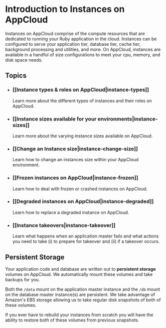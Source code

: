 # Introduction to Instances on AppCloud

Instances on AppCloud comprise of the compute resources that are dedicated to running
your Ruby application in the cloud.  Instances can be configured to serve your 
application tier, database tier, cache tier, background processing and utilities, 
and more.  On AppCloud, instances are available in a handful of size configurations to 
meet your cpu, memory, and disk space needs.  


## Topics

* ### [[Instance types & roles on AppCloud|instance-types]]
  Learn more about the different types of instances and their roles on AppCloud.

* ### [[Instance sizes available for your environments|instance-sizes]]
  Learn more about the varying instance sizes available on AppCloud.
  
* ### [[Change an Instance size|instance-change-size]]
  Learn how to change an instances size within your AppCloud environment.
  
* ### [[Frozen instances on AppCloud|instance-frozen]]
  Learn how to deal with frozen or crashed instances on AppCloud.

* ### [[Degraded instances on AppCloud|instance-degraded]]
  Learn how to replace a degraded instance on AppCloud.

* ### [[Instance takeovers|instance-takeover]]
  Learn what happens when an application master fails and what actions you need to take (i) to prepare for takeover and (ii) if a takeover occurs.

## Persistent Storage
Your application code and database are written out to **persistent storage** 
volumes on AppCloud. We automatically mount these volumes and take backups for you.

Both the `/data` mount on the application master instance and the `/db` mount on the database 
master instance(s) are persistent. We take advantage of Amazon's EBS storage allowing us to 
take regular disk snapshots of both of these volumes. 

If you ever have to rebuild your instances from scratch you will have the ability to restore 
both of these volumes from previous snapshots.